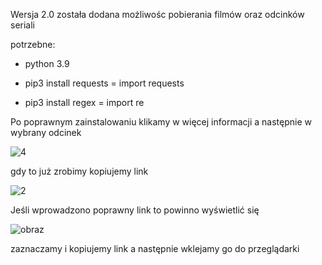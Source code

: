 Wersja 2.0 została dodana możliwośc pobierania filmów oraz odcinków seriali

potrzebne:
 
   - python 3.9
 
   - pip3 install requests = import requests
 
   - pip3 install regex = import re
   
   
Po poprawnym zainstalowaniu klikamy w więcej informacji a następnie w wybrany odcinek

![4](https://user-images.githubusercontent.com/98317764/220185958-a0b2a2b1-f1b2-4ec3-acbe-6ad6c5a6e82c.png)

gdy to już zrobimy kopiujemy link

![2](https://user-images.githubusercontent.com/98317764/220185160-cee34107-831e-4f01-9b0f-32b6acdd2cc4.png)

Jeśli wprowadzono poprawny link to powinno wyświetlić się

![obraz](https://user-images.githubusercontent.com/98317764/220190573-246a0680-b7c7-4117-81c6-17706f48d3ac.png)

zaznaczamy i kopiujemy link a następnie wklejamy go do przeglądarki
